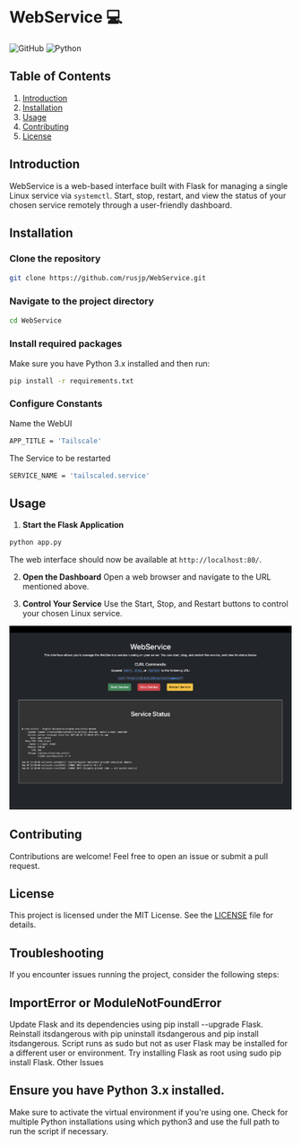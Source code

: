 # WebService :computer:

![GitHub](https://img.shields.io/github/license/rusjp/WebService) ![Python](https://img.shields.io/badge/python-3.x-blue)

## Table of Contents
1. [Introduction](#introduction)
2. [Installation](#installation)
3. [Usage](#usage)
4. [Contributing](#contributing)
5. [License](#license)

## Introduction

WebService is a web-based interface built with Flask for managing a single Linux service via `systemctl`. Start, stop, restart, and view the status of your chosen service remotely through a user-friendly dashboard.

## Installation

### Clone the repository
```bash
git clone https://github.com/rusjp/WebService.git
```

### Navigate to the project directory
```bash
cd WebService
```

### Install required packages
Make sure you have Python 3.x installed and then run:
```bash
pip install -r requirements.txt
```

### Configure Constants
Name the WebUI
```bash
APP_TITLE = 'Tailscale'
```

The Service to be restarted
```bash
SERVICE_NAME = 'tailscaled.service'
```

## Usage

1. **Start the Flask Application**
```bash
python app.py
```
The web interface should now be available at `http://localhost:80/`.

2. **Open the Dashboard**
   Open a web browser and navigate to the URL mentioned above.

3. **Control Your Service**
   Use the Start, Stop, and Restart buttons to control your chosen Linux service.


![WebService Screenshot](ui.png)

## Contributing

Contributions are welcome! Feel free to open an issue or submit a pull request.

## License

This project is licensed under the MIT License. See the [LICENSE](LICENSE) file for details.

## Troubleshooting
If you encounter issues running the project, consider the following steps:

## ImportError or ModuleNotFoundError
Update Flask and its dependencies using pip install --upgrade Flask.
Reinstall itsdangerous with pip uninstall itsdangerous and pip install itsdangerous.
Script runs as sudo but not as user
Flask may be installed for a different user or environment. Try installing Flask as root using sudo pip install Flask.
Other Issues
## Ensure you have Python 3.x installed.
Make sure to activate the virtual environment if you're using one.
Check for multiple Python installations using which python3 and use the full path to run the script if necessary.